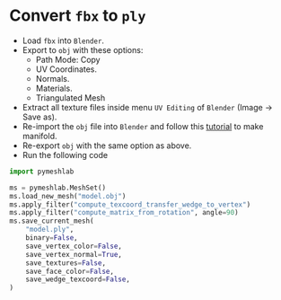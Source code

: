 # Convert `fbx` to `ply`

- Load `fbx` into `Blender`.
- Export to `obj` with these options:
  - Path Mode: Copy
  - UV Coordinates.
  - Normals.
  - Materials.
  - Triangulated Mesh
- Extract all texture files inside menu `UV Editing` of `Blender` (Image -> Save as).
- Re-import the `obj` file into `Blender` and follow this [tutorial](https://github.com/rlguy/Blender-FLIP-Fluids/wiki/Manifold-Meshes#addon-3d-print-toolbox) to make manifold.
- Re-export `obj` with the same option as above.
- Run the following code

```python
import pymeshlab

ms = pymeshlab.MeshSet()
ms.load_new_mesh("model.obj")
ms.apply_filter("compute_texcoord_transfer_wedge_to_vertex")
ms.apply_filter("compute_matrix_from_rotation", angle=90)
ms.save_current_mesh(
    "model.ply",
    binary=False,
    save_vertex_color=False,
    save_vertex_normal=True,
    save_textures=False,
    save_face_color=False,
    save_wedge_texcoord=False,
)
```
